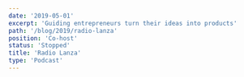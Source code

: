 ```yaml
---
date: '2019-05-01'
excerpt: 'Guiding entrepreneurs turn their ideas into products'
path: '/blog/2019/radio-lanza'
position: 'Co-host'
status: 'Stopped'
title: 'Radio Lanza'
type: 'Podcast'
---
```


